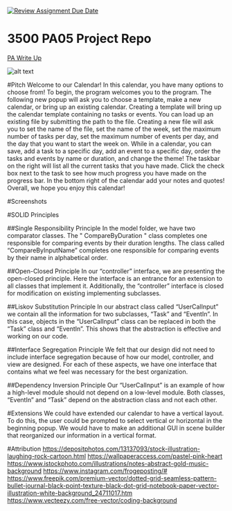 [![Review Assignment Due Date](https://classroom.github.com/assets/deadline-readme-button-24ddc0f5d75046c5622901739e7c5dd533143b0c8e959d652212380cedb1ea36.svg)](https://classroom.github.com/a/x6ckGcN8)
# 3500 PA05 Project Repo

[PA Write Up](https://markefontenot.notion.site/PA-05-8263d28a81a7473d8372c6579abd6481)

![alt text](/Users/lalcelikbilek/Documents/cs3500/pa05-boujeebujo/photo.png)




#Pitch
Welcome to our Calendar! In this calendar, you have many options to choose from! To begin, the program welcomes you to the program. The following new popup will ask you to choose a template, make a new calendar, or bring up an existing calendar. Creating a template will bring up the calendar template containing no tasks or events. You can load up an existing file by submitting the path to the file. Creating a new file will ask you to set the name of the file, set the name of the week, set the maximum number of tasks per day, set the maximum number of events per day, and the day that you want to start the week on. While in a calendar, you can save, add a task to a specific day, add an event to a specific day, order the tasks and events by name or duration, and change the theme! The taskbar on the right will list all the current tasks that you have made. Click the check box next to the task to see how much progress you have made on the progress bar. In the bottom right of the calendar add your notes and quotes! Overall, we hope you enjoy this calendar!

#Screenshots






#SOLID Principles

##Single Responsibility Principle
In the model folder, we have two comparator classes. The " CompareByDuration " class completes one responsible for comparing events by their duration lengths. The class called “CompareByInputName” completes one responsible for comparing events by their name in alphabetical order.

##Open-Closed Principle
In our “controller” interface, we are presenting the open-closed principle. Here the interface is an entrance for an extension to all classes that implement it. Additionally, the “controller” interface is closed for modification on existing implementing subclasses.

##Liskov Substitution Principle
In our abstract class called “UserCalInput” we contain all the information for two subclasses, “Task” and “EventIn”. In this case, objects in the “UserCalInput” class can be replaced in both the “Task” class and “EventIn”. This shows that the abstraction is effective and working on our code.

##Interface Segregation Principle
We felt that our design did not need to include interface segregation because of how our model, controller, and view are designed. For each of these aspects, we have one interface that contains what we feel was necessary for the best organization.

##Dependency Inversion Principle
Our “UserCalInput” is an example of how a high-level module should not depend on a low-level module. Both classes, “EventIn” and “Task” depend on the abstraction class and not each other.

#Extensions
We could have extended our calendar to have a vertical layout. To do this, the user could be prompted to select vertical or horizontal in the beginning popup. We would have to make an additional GUI in scene builder that reorganized our information in a vertical format.


#Attribution
https://depositphotos.com/13137093/stock-illustration-laughing-rock-cartoon.html
https://wallpaperaccess.com/pastel-pink-heart
https://www.istockphoto.com/illustrations/notes-abstract-gold-music-background
https://www.instagram.com/frogeposting/#
https://www.freepik.com/premium-vector/dotted-grid-seamless-pattern-bullet-journal-black-point-texture-black-dot-grid-notebook-paper-vector-illustration-white-background_24711017.htm
https://www.vecteezy.com/free-vector/coding-background
